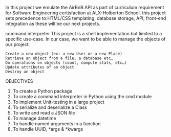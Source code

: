 In this project we emulate the AirBnB API as part of curriculum requirement for Software Engineering certisfaction at ALX-Holberton School. this project sets precedence to:HTML/CSS templating, database storage, API, front-end integration as these will be our next projects.

command interpreter
This project is a shell implementation but limited to a specific use-case. In our case, we want to be able to manage the objects of our project:

    Create a new object (ex: a new User or a new Place)
    Retrieve an object from a file, a database etc…
    Do operations on objects (count, compute stats, etc…)
    Update attributes of an object
    Destroy an object
OBJECTIVES
 1. To create a Python package
 2. To create a command interpreter in Python using the cmd module
 3. To implement Unit-testing in a large project
 4. To serialize and deserialize a Class
 5. To write and read a JSON file
 6. To manage datetime
 7. To handle named arguments in a function
 8. To handle UUID, *args & *kwargs 
